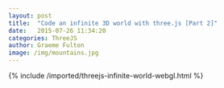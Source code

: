 ```yaml
---
layout: post
title:  "Code an infinite 3D world with three.js [Part 2]"
date:   2015-07-26 11:34:20
categories: ThreeJS
author: Graeme Fulton
image: /img/mountains.jpg
---
```

{% include /imported/threejs-infinite-world-webgl.html %}
